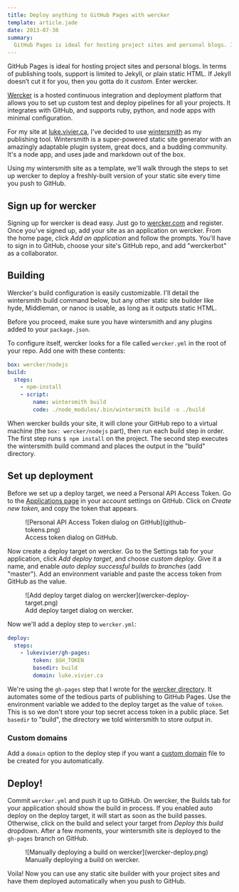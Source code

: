 ```yaml
---
title: Deploy anything to GitHub Pages with wercker
template: article.jade
date: 2013-07-30
summary:
  GitHub Pages is ideal for hosting project sites and personal blogs. In terms of publishing tools, support is limited to Jekyll, or plain static HTML. If Jekyll doesn’t cut it for you, then you gotta do it custom. Enter wercker.
---
```


GitHub Pages is ideal for hosting project sites and personal blogs. In terms of publishing tools, support is limited to Jekyll, or plain static HTML. If Jekyll doesn’t cut it for you, then you gotta do it *custom*. Enter wercker.

[Wercker](http://wercker.com/) is a hosted continuous integration and deployment platform that allows you to set up custom test and deploy pipelines for all your projects. It integrates with GitHub, and supports ruby, python, and node apps with minimal configuration.

For my site at [luke.vivier.ca](http://luke.vivier.ca/), I've decided to use [wintersmith](http://wintersmith.io/) as my publishing tool. Wintersmith is a super-powered static site generator with an amazingly adaptable plugin system, great docs, and a budding community. It's a node app, and uses jade and markdown out of the box. 

Using my wintersmith site as a template, we'll walk through the steps to set up wercker to deploy a freshly-built version of your static site every time you push to GitHub.

## Sign up for wercker

Signing up for wercker is dead easy. Just go to [wercker.com](http://wercker.com/) and register. Once you've signed up, add your site as an application on wercker. From the home page, click *Add an application* and follow the prompts. You'll have to sign in to GitHub, choose your site's GitHub repo, and add "werckerbot" as a collaborator.

## Building

Wercker's build configuration is easily customizable. I'll detail the wintersmith build command below, but any other static site builder like hyde, Middleman, or nanoc is usable, as long as it outputs static HTML.

Before you proceed, make sure you have wintersmith and any plugins added to your `package.json`.

To configure itself, wercker looks for a file called `wercker.yml` in the root of your repo. Add one with these contents:

```yaml
box: wercker/nodejs
build:
  steps:
    - npm-install
    - script:
        name: wintersmith build
        code: ./node_modules/.bin/wintersmith build -o ./build
```

When wercker builds your site, it will clone your GitHub repo to a virtual machine (the `box: wercker/nodejs` part), then run each build step in order. The first step runs `$ npm install` on the project. The second step executes the wintersmith build command and places the output in the "build" directory.

## Set up deployment

Before we set up a deploy target, we need a Personal API Access Token. Go to the [Applications page](https://github.com/settings/applications) in your account settings on GitHub. Click on *Create new token*, and copy the token that appears.

<figure>
  ![Personal API Access Token dialog on GitHub](github-tokens.png)
  <figcaption>
    Access token dialog on GitHub.
  </figcaption>
</figure>

Now create a deploy target on wercker. Go to the Settings tab for your application, click *Add deploy target*, and choose *custom deploy*. Give it a name, and enable *auto deploy successful builds to branches* (add "master"). Add an environment variable and paste the access token from GitHub as the value.

<figure>
  ![Add deploy target dialog on wercker](wercker-deploy-target.png)
  <figcaption>
    Add deploy target dialog on wercker.
  </figcaption>
</figure>

Now we'll add a deploy step to `wercker.yml`:

```yaml
deploy:
  steps:
    - lukevivier/gh-pages:
        token: $GH_TOKEN
        basedir: build
        domain: luke.vivier.ca
```

We're using the `gh-pages` step that I wrote for the [wercker directory](http://devcenter.wercker.com/articles/directory/). It automates some of the tedious parts of publishing to GitHub Pages. Use the environment variable we added to the deploy target as the value of `token`. This is so we don't store your top secret access token in a public place. Set `basedir` to "build", the directory we told wintersmith to store output in.

### Custom domains

Add a `domain` option to the deploy step if you want a [custom domain](https://help.github.com/articles/setting-up-a-custom-domain-with-pages) file to be created for you automatically.

## Deploy!

Commit `wercker.yml` and push it up to GitHub. On wercker, the Builds tab for your application should show the build in process. If you enabled auto deploy on the deploy target, it will start as soon as the build passes. Otherwise, click on the build and select your target from *Deploy this build* dropdown. After a few moments, your wintersmith site is deployed to the `gh-pages` branch on GitHub.

<figure>
  ![Manually deploying a build on wercker](wercker-deploy.png)
  <figcaption>
    Manually deploying a build on wercker.
  </figcaption>
</figure>

Voila! Now you can use any static site builder with your project sites and have them deployed automatically when you push to GitHub.
